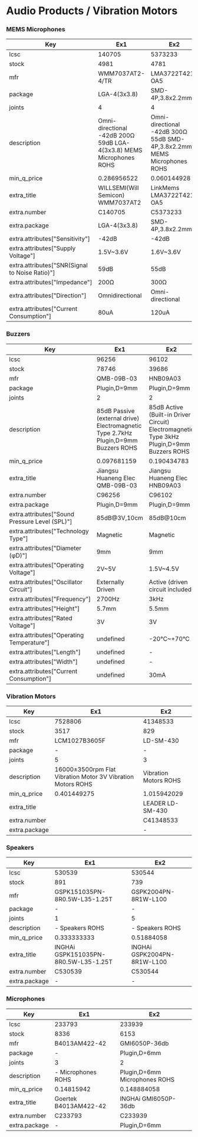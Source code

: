 # Audio Products / Vibration Motors

### MEMS Microphones

| Key | Ex1 | Ex2 |
| --- | --- | --- |
| lcsc | 140705 | 5373233 |
| stock | 4981 | 4781 |
| mfr | WMM7037AT2-4/TR | LMA3722T421-OA5 |
| package | LGA-4(3x3.8) | SMD-4P,3.8x2.2mm |
| joints | 4 | 4 |
| description | Omni-directional -42dB 200Ω 59dB LGA-4(3x3.8) MEMS Microphones ROHS | Omni-directional -42dB 300Ω 55dB SMD-4P,3.8x2.2mm MEMS Microphones ROHS |
| min_q_price | 0.286956522 | 0.060144928 |
| extra_title | WILLSEMI(Will Semicon) WMM7037AT2 | LinkMems LMA3722T421-OA5 |
| extra.number | C140705 | C5373233 |
| extra.package | LGA-4(3x3.8) | SMD-4P,3.8x2.2mm |
| extra.attributes["Sensitivity"] | -42dB | -42dB |
| extra.attributes["Supply Voltage"] | 1.5V~3.6V | 1.6V~3.6V |
| extra.attributes["SNR(Signal to Noise Ratio)"] | 59dB | 55dB |
| extra.attributes["Impedance"] | 200Ω | 300Ω |
| extra.attributes["Direction"] | Omnidirectional | Omni-directional |
| extra.attributes["Current Consumption"] | 80uA | 120uA |

### Buzzers

| Key | Ex1 | Ex2 |
| --- | --- | --- |
| lcsc | 96256 | 96102 |
| stock | 78746 | 39686 |
| mfr | QMB-09B-03 | HNB09A03 |
| package | Plugin,D=9mm | Plugin,D=9mm |
| joints | 2 | 2 |
| description | 85dB Passive (external drive) Electromagnetic Type 2.7kHz Plugin,D=9mm Buzzers ROHS | 85dB Active (Built-in Driver Circuit) Electromagnetic Type 3kHz Plugin,D=9mm Buzzers ROHS |
| min_q_price | 0.097681159 | 0.190434783 |
| extra_title | Jiangsu Huaneng Elec QMB-09B-03 | Jiangsu Huaneng Elec HNB09A03 |
| extra.number | C96256 | C96102 |
| extra.package | Plugin,D=9mm | Plugin,D=9mm |
| extra.attributes["Sound Pressure Level (SPL)"] | 85dB@3V,10cm | 85dB@10cm |
| extra.attributes["Technology Type"] | Magnetic | Magnetic |
| extra.attributes["Diameter (φD)"] | 9mm | 9mm |
| extra.attributes["Operating Voltage"] | 2V~5V | 1.5V~4.5V |
| extra.attributes["Oscillator Circuit"] | Externally Driven | Active (driven circuit included) |
| extra.attributes["Frequency"] | 2700Hz | 3kHz |
| extra.attributes["Height"] | 5.7mm | 5.5mm |
| extra.attributes["Rated Voltage"] | 3V | 3V |
| extra.attributes["Operating Temperature"] | undefined | -20℃~+70℃ |
| extra.attributes["Length"] | undefined | - |
| extra.attributes["Width"] | undefined | - |
| extra.attributes["Current Consumption"] | undefined | 30mA |

### Vibration Motors

| Key | Ex1 | Ex2 |
| --- | --- | --- |
| lcsc | 7528806 | 41348533 |
| stock | 3517 | 829 |
| mfr | LCM1027B3605F | LD-SM-430 |
| package | - | - |
| joints | 5 | 3 |
| description | 16000±3500rpm Flat Vibration Motor 3V Vibration Motors ROHS | Vibration Motors ROHS |
| min_q_price | 0.401449275 | 1.015942029 |
| extra_title |  | LEADER LD-SM-430 |
| extra.number |  | C41348533 |
| extra.package |  | - |

### Speakers

| Key | Ex1 | Ex2 |
| --- | --- | --- |
| lcsc | 530539 | 530544 |
| stock | 891 | 739 |
| mfr | GSPK151035PN-8R0.5W-L35-1.25T | GSPK2004PN-8R1W-L100 |
| package | - | - |
| joints | 1 | 5 |
| description | -  Speakers ROHS | -  Speakers ROHS |
| min_q_price | 0.333333333 | 0.51884058 |
| extra_title | INGHAi GSPK151035PN-8R0.5W-L35-1.25T | INGHAi GSPK2004PN-8R1W-L100 |
| extra.number | C530539 | C530544 |
| extra.package | - | - |

### Microphones

| Key | Ex1 | Ex2 |
| --- | --- | --- |
| lcsc | 233793 | 233939 |
| stock | 8336 | 6153 |
| mfr | B4013AM422-42 | GMI6050P-36db |
| package | - | Plugin,D=6mm |
| joints | 3 | 2 |
| description | -  Microphones ROHS | Plugin,D=6mm Microphones ROHS |
| min_q_price | 0.14815942 | 0.148884058 |
| extra_title | Goertek B4013AM422-42 | INGHAi GMI6050P-36db |
| extra.number | C233793 | C233939 |
| extra.package | - | Plugin,D=6mm |

